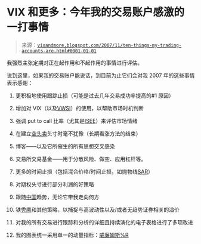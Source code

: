 <!--yml

分类：未分类

date: 2024-05-18 18:53:10

-->

# VIX 和更多：今年我的交易账户感激的一打事情

> 来源：[`vixandmore.blogspot.com/2007/11/ten-things-my-trading-accounts-are.html#0001-01-01`](http://vixandmore.blogspot.com/2007/11/ten-things-my-trading-accounts-are.html#0001-01-01)

我强烈主张定期对正在起作用和不起作用的事情进行评估。

说到这里，如果我的交易账户能说话，到目前为止它们会对我 2007 年的这些事情表示感谢：

1.  更积极地使用跟踪止损（可能是过去几年交易成功率提高的#1 原因）

1.  增加对 VIX（以及[VWSI](http://vixandmore.blogspot.com/search/label/VWSI)）的使用，以帮助市场时机判断

1.  强调 put to call 比率（尤其是[ISEE](http://vixandmore.blogspot.com/search/label/ISEE)）来评估市场情绪

1.  在建立[空头卖](http://vixandmore.blogspot.com/search/label/short%20selling)头寸时毫不犹豫（长期看涨方法的结束）

1.  博客——以及它所催生的所有思想交叉感染

1.  交易所交易基金——用于分散风险、做空、应用杠杆等。

1.  更多的时间止损（包括混合价格/时间止损，如抛物线[SAR](http://vixandmore.blogspot.com/search/label/SAR)）

1.  对期权头寸进行部分利润的好策略

1.  跟随[中国](http://vixandmore.blogspot.com/search/label/China)趋势，无论它带我走向何方

1.  铁[秃鹰](http://vixandmore.blogspot.com/search/label/condor)和其他策略，以捕捉与高波动性以及/或者无趋势证券相关的溢价

1.  对我的所有交易进行跟踪和分析的详细且持续演化的电子表格进行了多项改进

1.  我的图表统一采用单一的动量指标：[威廉姆斯%R](http://vixandmore.blogspot.com/search/label/Williams%20%25R)
